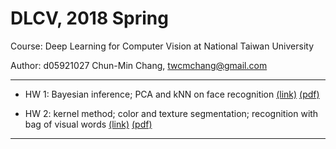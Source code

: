# DLCV, 2018 Spring
Course: Deep Learning for Computer Vision at National Taiwan University

Author: d05921027 Chun-Min Chang, twcmchang@gmail.com

-------

- HW 1: Bayesian inference; PCA and kNN on face recognition [(link)](https://github.com/twcmchang/DLCV2018SPRING/tree/master/hw1) [(pdf)](https://github.com/twcmchang/DLCV2018SPRING/blob/master/hw1/hw1_d05921027.pdf)

- HW 2: kernel method; color and texture segmentation; recognition with bag of visual words [(link)](https://github.com/twcmchang/DLCV2018SPRING/tree/master/hw2) [(pdf)](https://github.com/twcmchang/DLCV2018SPRING/blob/master/hw2/hw2_d05921027.pdf)

-------
